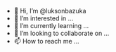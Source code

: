 - 👋 Hi, I’m @luksonbazuka
- 👀 I’m interested in ...
- 🌱 I’m currently learning ...
- 💞️ I’m looking to collaborate on ...
- 📫 How to reach me ...

<!---
luksonbazuka/luksonbazuka is a ✨ special ✨ repository because its `README.md` (this file) appears on your GitHub profile.
You can click the Preview link to take a look at your changes.
--->
